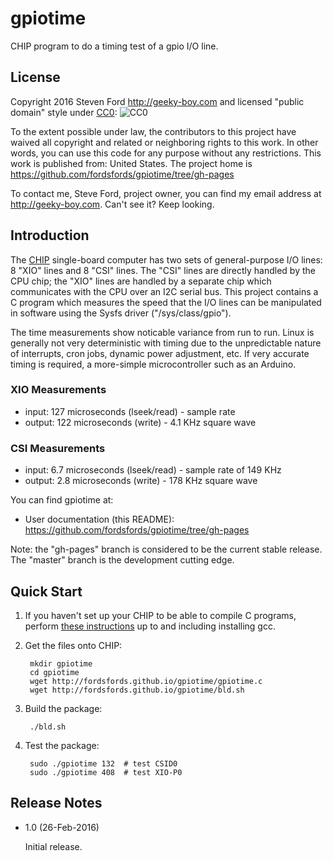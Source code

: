 # gpiotime
CHIP program to do a timing test of a gpio I/O line.

## License

Copyright 2016 Steven Ford http://geeky-boy.com and licensed
"public domain" style under
[CC0](http://creativecommons.org/publicdomain/zero/1.0/): 
![CC0](https://licensebuttons.net/p/zero/1.0/88x31.png "CC0")

To the extent possible under law, the contributors to this project have
waived all copyright and related or neighboring rights to this work.
In other words, you can use this code for any purpose without any
restrictions.  This work is published from: United States.  The project home
is https://github.com/fordsfords/gpiotime/tree/gh-pages

To contact me, Steve Ford, project owner, you can find my email address
at http://geeky-boy.com.  Can't see it?  Keep looking.

## Introduction

The [CHIP](http://getchip.com/) single-board computer has two sets of general-purpose I/O lines: 8 "XIO" lines and 8 "CSI" lines.  The "CSI" lines are directly handled by the CPU chip; the "XIO" lines are handled by a separate chip which communicates with the CPU over an I2C serial bus.  This project contains a C program which measures the speed that the I/O lines can be manipulated in software using the Sysfs driver ("/sys/class/gpio").

The time measurements show noticable variance from run to run.  Linux is generally not very deterministic with timing due to the unpredictable nature of interrupts, cron jobs, dynamic power adjustment, etc.  If very accurate timing is required, a more-simple microcontroller such as an Arduino.

### XIO Measurements

* input: 127 microseconds (lseek/read) - sample rate
* output: 122 microseconds (write) - 4.1 KHz square wave

### CSI Measurements

* input: 6.7 microseconds (lseek/read) - sample rate of 149 KHz
* output: 2.8 microseconds (write) - 178 KHz square wave

You can find gpiotime at:

* User documentation (this README): https://github.com/fordsfords/gpiotime/tree/gh-pages

Note: the "gh-pages" branch is considered to be the current stable release.  The "master" branch is the development cutting edge.

## Quick Start

1. If you haven't set up your CHIP to be able to compile C programs, perform [these instructions](http://wiki.geeky-boy.com/w/index.php?title=CHIP_do_once) up to and including installing gcc.

2. Get the files onto CHIP:

        mkdir gpiotime
        cd gpiotime
        wget http://fordsfords.github.io/gpiotime/gpiotime.c
        wget http://fordsfords.github.io/gpiotime/bld.sh

3. Build the package:

        ./bld.sh

4. Test the package:

        sudo ./gpiotime 132  # test CSID0
        sudo ./gpiotime 408  # test XIO-P0

## Release Notes

* 1.0 (26-Feb-2016)

    Initial release.
